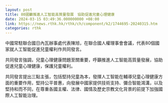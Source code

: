 ```yaml
---
layout: post
title: 80國籲推進人工智能高質量發展　協助促進兒童心理健康
date: 2024-03-15 03:49:36.000000000 +08:00
link: https://news.rthk.hk/rthk/ch/component/k2/1744695-20240315.htm
categories: rthk
---
```


中國常駐聯合國日內瓦辦事處代表陳旭，在聯合國人權理事會會議，代表80個國家就人工智能促進兒童權利作共同發言。

共同發言強調，兒童心理健康問題至關重要，呼籲推進人工智能高質量發展，協助促進兒童心理健康，保護兒童權利。

共同發言提出三點主張，包括堅持兒童為本，發揮人工智能在輔導兒童心理健康方面的重要作用，堅持公平普惠，向發展中國家提供技術支持、彌合智能鴻溝，以及堅持和而不同，在尊重各國主權、法律、國情及歷史宗教文化背景的前提下加強國際人工智能治理。
